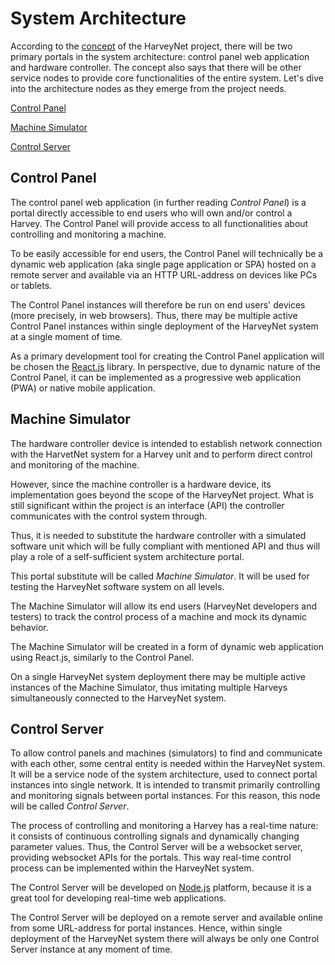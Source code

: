 # System Architecture

According to the [concept](./project-concept.md) of the HarveyNet project, there will be two primary portals in the system architecture: control panel web application and hardware controller. The concept also says that there will be other service nodes to provide core functionalities of the entire system. Let's dive into the architecture nodes as they emerge from the project needs.

[Control Panel](##control-panel)

[Machine Simulator](##machine-simulator)

[Control Server](##control-server)

## Control Panel

The control panel web application (in further reading *Control Panel*) is a portal directly accessible to end users who will own and/or control a Harvey. The Control Panel will provide access to all functionalities about controlling and monitoring a machine.

To be easily accessible for end users, the Control Panel will technically be a dynamic web application (aka single page application or SPA) hosted on a remote server and available via an HTTP URL-address on devices like PCs or tablets.

The Control Panel instances will therefore be run on end users' devices (more precisely, in web browsers). Thus, there may be multiple active Control Panel instances within single deployment of the HarveyNet system at a single moment of time.

As a primary development tool for creating the Control Panel application will be chosen the [React.js](https://reactjs.org/) library. In perspective, due to dynamic nature of the Control Panel, it can be implemented as a progressive web application (PWA) or native mobile application.

## Machine Simulator

The hardware controller device is intended to establish network connection with the HarvetNet system for a Harvey unit and to perform direct control and monitoring of the machine.

However, since the machine controller is a hardware device, its implementation goes beyond the scope of the HarveyNet project. What is still significant within the project is an interface (API) the controller communicates with the control system through.

Thus, it is needed to substitute the hardware controller with a simulated software unit which will be fully compliant with mentioned API and thus will play a role of a self-sufficient system architecture portal.

This portal substitute will be called *Machine Simulator*. It will be used for testing the HarveyNet software system on all levels.

The Machine Simulator will allow its end users (HarveyNet developers and testers) to track the control process of a machine and mock its dynamic behavior.

The Machine Simulator will be created in a form of dynamic web application using React.js, similarly to the Control Panel.

On a single HarveyNet system deployment there may be multiple active instances of the Machine Simulator, thus imitating multiple Harveys simultaneously connected to the HarveyNet system.

## Control Server

To allow control panels and machines (simulators) to find and communicate with each other, some central entity is needed within the HarveyNet system. It will be a service node of the system architecture, used to connect portal instances into single network. It is intended to transmit primarily controlling and monitoring signals between portal instances. For this reason, this node will be called *Control Server*.

The process of controlling and monitoring a Harvey has a real-time nature: it consists of continuous controlling signals and dynamically changing parameter values. Thus, the Control Server will be a websocket server, providing websocket APIs for the portals. This way real-time control process can be implemented within the HarveyNet system.

The Control Server will be developed on [Node.js](https://nodejs.org/) platform, because it is a great tool for developing real-time web applications.

The Control Server will be deployed on a remote server and available online from some URL-address for portal instances. Hence, within single deployment of the HarveyNet system there will always be only one Control Server instance at any moment of time.